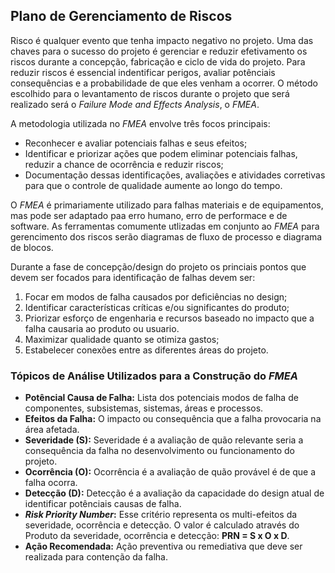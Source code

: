 ## Plano de Gerenciamento de Riscos

Risco é qualquer evento que tenha impacto negativo no projeto. Uma das chaves para o sucesso do projeto é gerenciar e reduzir efetivamento os riscos durante a concepção, fabricação e ciclo de vida do projeto. Para reduzir riscos é essencial indentificar perigos, avaliar potênciais consequências e a probabilidade de que eles venham a ocorrer. O método escolhido para o levantamento de riscos durante o projeto que será realizado será o _Failure Mode and Effects Analysis_, o _FMEA_.

A metodologia utilizada no _FMEA_ envolve três focos principais:
* Reconhecer e avaliar potenciais falhas e seus efeitos;
* Identificar e priorizar ações que podem eliminar potenciais falhas, reduzir a chance de ocorrência e reduzir riscos;
* Documentação dessas identificações, avaliações e atividades corretivas para que o controle de qualidade aumente ao longo do tempo.

O _FMEA_ é primariamente utilizado para falhas materiais e de equipamentos, mas pode ser adaptado paa erro humano, erro de performace e de software. As ferramentas comumente utlizadas em conjunto ao _FMEA_ para gerencimento dos riscos serão diagramas de fluxo de processo e diagrama de blocos.

Durante a fase de concepção/design do projeto os princiais pontos que devem ser focados para identificação de falhas devem ser:

1. Focar em modos de falha causados por deficiências no design;
2. Identificar características críticas e/ou significantes do produto;
3. Priorizar esforço de engenharia e recursos baseado no impacto que a falha causaria ao produto ou usuario.
4. Maximizar qualidade quanto se otimiza gastos;
5. Estabelecer conexões entre as diferentes áreas do projeto.

### **Tópicos de Análise Utilizados para a Construção do _FMEA_**

* **Potêncial Causa de Falha:** Lista dos potenciais modos de falha de componentes, subsistemas, sistemas, áreas e processos.  
* **Efeitos da Falha:** O impacto ou consequência que a falha provocaria na área afetada.
* **Severidade (S):** Severidade é a avaliação de quão relevante seria a consequência da falha no desenvolvimento ou funcionamento do projeto.
* **Ocorrência (O):** Ocorrência é a avaliação de quão provável é de que a falha ocorra.
* **Detecção (D):** Detecção é a avaliação da capacidade do design atual de identificar potênciais causas de falha.
* **_Risk Priority Number_:** Esse critério representa os multi-efeitos da severidade, ocorrência e detecção. O valor é calculado através do Produto da severidade, ocorrência e detecção: **PRN = S x O x D**. 
* **Ação Recomendada:** Ação preventiva ou remediativa que deve ser realizada para contenção da falha. 


